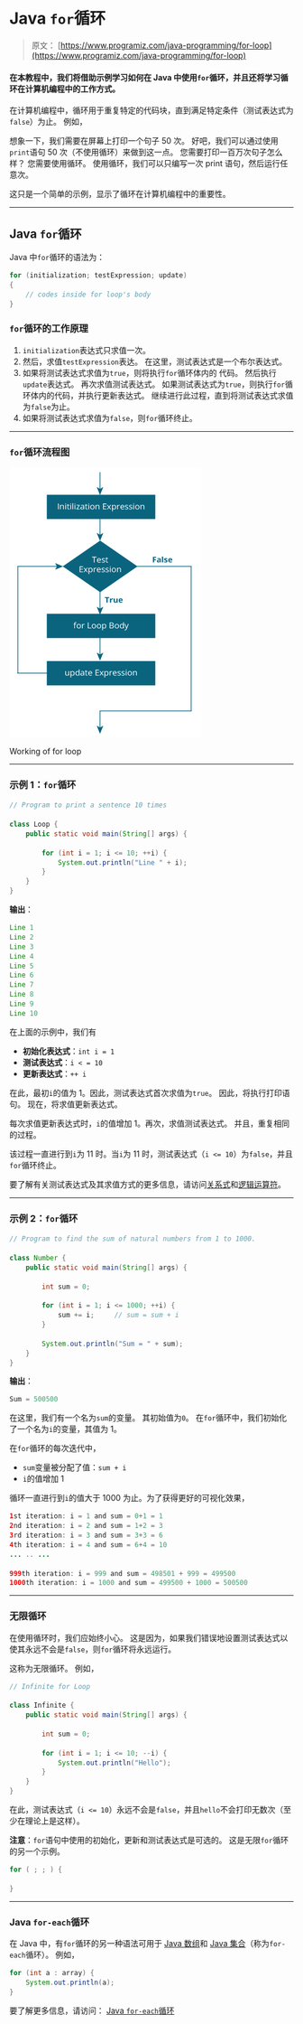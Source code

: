 # Java `for`循环

> 原文： [https://www.programiz.com/java-programming/for-loop](https://www.programiz.com/java-programming/for-loop)

#### 在本教程中，我们将借助示例学习如何在 Java 中使用`for`循环，并且还将学习循环在计算机编程中的工作方式。

在计算机编程中，循环用于重复特定的代码块，直到满足特定条件（测试表达式为`false`）为止。 例如，

想象一下，我们需要在屏幕上打印一个句子 50 次。 好吧，我们可以通过使用`print`语句 50 次（不使用循环）来做到这一点。 您需要打印一百万次句子怎么样？ 您需要使用循环。 使用循环，我们可以只编写一次 print 语句，然后运行任意次。

这只是一个简单的示例，显示了循环在计算机编程中的重要性。

* * *

## Java `for`循环

Java 中`for`循环的语法为：

```java
for (initialization; testExpression; update)
{
    // codes inside for loop's body
}
```

### `for`循环的工作原理

1.  `initialization`表达式只求值一次。
2.  然后，求值`testExpression`表达。 在这里，测试表达式是一个布尔表达式。
3.  如果将测试表达式求值为`true`，则将执行`for`循环体内的
    代码。
    然后执行`update`表达式。
    再次求值测试表达式。
    如果测试表达式为`true`，则执行`for`循环体内的代码，并执行更新表达式。
    继续进行此过程，直到将测试表达式求值为`false`为止。
4.  如果将测试表达式求值为`false`，则`for`循环终止。

* * *

### `for`循环流程图

![Java for Loop flowchart](img/c36e9c16d8984a3e6b540c4bacc48d37.png "Working of for loop")

Working of for loop



* * *

### 示例 1：`for`循环

```java
// Program to print a sentence 10 times

class Loop {
    public static void main(String[] args) {

        for (int i = 1; i <= 10; ++i) {
            System.out.println("Line " + i);
        }
    }
}
```

**输出**：

```java
Line 1
Line 2
Line 3
Line 4
Line 5
Line 6
Line 7
Line 8
Line 9
Line 10
```

在上面的示例中，我们有

*   **初始化表达式**：`int i = 1` 
*   **测试表达式**：`i < = 10`
*   **更新表达式**：`++ i`

在此，最初`i`的值为 1。因此，测试表达式首次求值为`true`。 因此，将执行打印语句。 现在，将求值更新表达式。

每次求值更新表达式时，`i`的值增加 1。再次，求值测试表达式。 并且，重复相同的过程。

该过程一直进行到`i`为 11 时。当`i`为 11 时，测试表达式（`i <= 10`）为`false`，并且`for`循环终止。

要了解有关测试表达式及其求值方式的更多信息，请访问[关系式](/java-programming/operators#equality-relational "Java Relational Operator")和[逻辑运算符](/java-programming/operators#logical "Java Logical Operator")。

* * *

### 示例 2：`for`循环

```java
// Program to find the sum of natural numbers from 1 to 1000.

class Number {
    public static void main(String[] args) {

        int sum = 0;

        for (int i = 1; i <= 1000; ++i) {
            sum += i;     // sum = sum + i
        }

        System.out.println("Sum = " + sum);
    }
}
```

**输出**：

```java
Sum = 500500
```

在这里，我们有一个名为`sum`的变量。 其初始值为`0`。 在`for`循环中，我们初始化了一个名为`i`的变量，其值为 1。

在`for`循环的每次迭代中，

*   `sum`变量被分配了值：`sum + i`
*   `i`的值增加 1

循环一直进行到`i`的值大于 1000 为止。为了获得更好的可视化效果，

```java
1st iteration: i = 1 and sum = 0+1 = 1
2nd iteration: i = 2 and sum = 1+2 = 3
3rd iteration: i = 3 and sum = 3+3 = 6
4th iteration: i = 4 and sum = 6+4 = 10
... .. ...

999th iteration: i = 999 and sum = 498501 + 999 = 499500
1000th iteration: i = 1000 and sum = 499500 + 1000 = 500500
```

* * *

### 无限循环

在使用循环时，我们应始终小心。 这是因为，如果我们错误地设置测试表达式以使其永远不会是`false`，则`for`循环将永远运行。

这称为无限循环。 例如，

```java
// Infinite for Loop

class Infinite {
    public static void main(String[] args) {

        int sum = 0;

        for (int i = 1; i <= 10; --i) {
            System.out.println("Hello");
        }
    }
}
```

在此，测试表达式（`i <= 10`）永远不会是`false`，并且`hello`不会打印无数次（至少在理论上是这样）。

**注意**：`for`语句中使用的初始化，更新和测试表达式是可选的。 这是无限`for`循环的另一个示例。

```java
for ( ; ; ) {

}
```

* * *

### Java `for-each`循环

在 Java 中，有`for`循环的另一种语法可用于 [Java 数组](/java-programming/arrays "Java Arrays")和 [Java 集合](/java-programming/collections "Java Collections")（称为`for-each`循环）。 例如，

```java
for (int a : array) {
    System.out.println(a);
}
```

要了解更多信息，请访问： [Java `for-each`循环](/java-programming/enhanced-for-loop "Java for-each Loop")